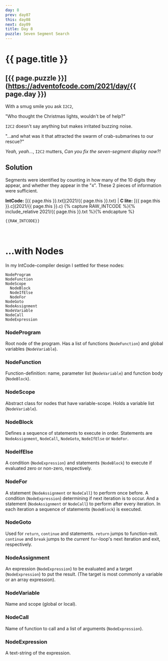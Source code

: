 ```yaml
---
day: 8
prev: day07
this: day08
next: day09
title: Day 8
puzzle: Seven Segment Search
---
```

# {{ page.title }}

## [{{ page.puzzle }}](https://adventofcode.com/2021/day/{{ page.day }})

With a smug smile you ask `I2C2`,

"Who thought the Christmas lights, wouldn't be of help?"

`I2C2` doesn't say anything but makes irritated buzzing noise.

"...and what was it that attracted the swarm of crab-submarines to our rescue?"

*Yeah, yeah...*, `I2C2` mutters, *Can you fix the seven-segment display now?!*


## Solution

Segments were identified by counting in how many of the 10 digits they appear, and whether they appear in the "`4`". These 2 pieces of information were sufficient.

**IntCode:** [{{ page.this }}.txt](2021/{{ page.this }}.txt) &#124; **C lite:** [{{ page.this }}.c](2021/{{ page.this }}.c)
{% capture RAW_INTCODE %}{% include_relative 2021/{{ page.this }}.txt %}{% endcapture %}

```
{{RAW_INTCODE}}
```

&nbsp;

# ...with Nodes

In my IntCode-compiler design I settled for these nodes:

```
NodeProgram
NodeFunction
NodeScope
  NodeBlock
  NodeIfElse
  NodeFor
NodeGoto
NodeAssignment
NodeVariable
NodeCall
NodeExpression
```

### NodeProgram
Root node of the program. Has a list of functions (`NodeFunction`) and global variables (`NodeVariable`).

### NodeFunction
Function-definition: name, parameter list (`NodeVariable`) and function body (`NodeBlock`).

### NodeScope
Abstract class for nodes that have variable-scope. Holds a variable list (`NodeVariable`).

### NodeBlock
Defines a sequence of statements to execute in order. Statements are `NodeAssignment`, `NodeCall`, `NodeGoto`, `NodeIfElse` or `NodeFor`.

### NodeIfElse
A condition (`NodeExpression`) and statements (`NodeBlock`) to execute if evaluated zero or non-zero, respectively.

### NodeFor
A statement (`NodeAssignment` or `NodeCall`) to perform once before. A condition (`NodeExpression`) determining if next iteration is to occur. And a statement (`NodeAssignment` or `NodeCall`) to perform after every iteration. In each iteration a sequence of statements (`NodeBlock`) is executed.

### NodeGoto
Used for `return`, `continue` and statements. `return` jumps to function-exit. `continue` and `break` jumps to the *current* `for`-loop's next iteration and exit, respectively.

### NodeAssignment
An expression (`NodeExpression`) to be evaluated and a target (`NodeExpression`) to put the result. (The target is most commonly a variable or an array expression).

### NodeVariable
Name and scope (global or local).

### NodeCall
Name of function to call and a list of arguments (`NodeExpression`).

### NodeExpression
A text-string of the expression.





